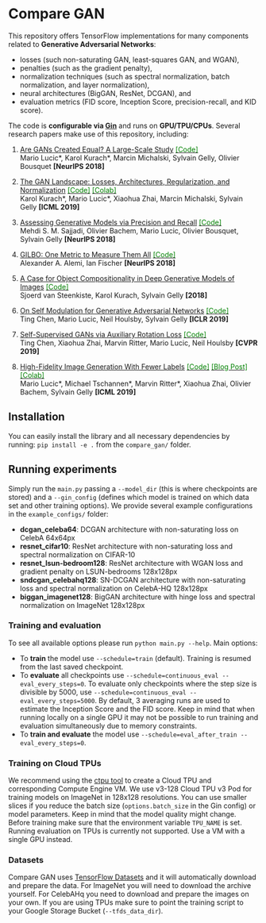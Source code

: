 # Compare GAN

This repository offers TensorFlow implementations for many components related to
**Generative Adversarial Networks**:

*   losses (such non-saturating GAN, least-squares GAN, and WGAN),
*   penalties (such as the gradient penalty),
*   normalization techniques (such as spectral normalization, batch
    normalization, and layer normalization),
*   neural architectures (BigGAN, ResNet, DCGAN), and
*   evaluation metrics (FID score, Inception Score, precision-recall, and KID
    score).

The code is **configurable via [Gin](https://github.com/google/gin-config)** and
runs on **GPU/TPU/CPUs**. Several research papers make use of this repository,
including:

1.  [Are GANs Created Equal? A Large-Scale Study](https://arxiv.org/abs/1711.10337)
    [<font color="green">[Code]</font>](https://github.com/google/compare_gan/tree/v1)
    \
    Mario Lucic*, Karol Kurach*, Marcin Michalski, Sylvain Gelly, Olivier
    Bousquet **[NeurIPS 2018]**

2.  [The GAN Landscape: Losses, Architectures, Regularization, and Normalization](https://arxiv.org/abs/1807.04720)
    [<font color="green">[Code]</font>](https://github.com/google/compare_gan/tree/v2)
    [<font color="green">[Colab]</font>](https://colab.research.google.com/github/google/compare_gan/blob/v2/compare_gan/src/tfhub_models.ipynb)
    \
    Karol Kurach*, Mario Lucic*, Xiaohua Zhai, Marcin Michalski, Sylvain Gelly
    **[ICML 2019]**

3.  [Assessing Generative Models via Precision and Recall](https://arxiv.org/abs/1806.00035)
    [<font color="green">[Code]</font>](https://github.com/google/compare_gan/blob/560697ee213f91048c6b4231ab79fcdd9bf20381/compare_gan/src/prd_score.py)
    \
    Mehdi S. M. Sajjadi, Olivier Bachem, Mario Lucic, Olivier Bousquet, Sylvain
    Gelly **[NeurIPS 2018]**

4.  [GILBO: One Metric to Measure Them All](https://arxiv.org/abs/1802.04874)
    [<font color="green">[Code]</font>](https://github.com/google/compare_gan/blob/560697ee213f91048c6b4231ab79fcdd9bf20381/compare_gan/src/gilbo.py)
    \
    Alexander A. Alemi, Ian Fischer **[NeurIPS 2018]**

5.  [A Case for Object Compositionality in Deep Generative Models of Images](https://arxiv.org/abs/1810.10340)
    [<font color="green">[Code]</font>](https://github.com/google/compare_gan/tree/v2_multigan)
    \
    Sjoerd van Steenkiste, Karol Kurach, Sylvain Gelly **[2018]**

6.  [On Self Modulation for Generative Adversarial Networks](https://arxiv.org/abs/1810.01365)
    [<font color="green">[Code]</font>](https://github.com/google/compare_gan) \
    Ting Chen, Mario Lucic, Neil Houlsby, Sylvain Gelly **[ICLR 2019]**

7.  [Self-Supervised GANs via Auxiliary Rotation Loss](https://arxiv.org/abs/1811.11212)
    [<font color="green">[Code]</font>](https://github.com/google/compare_gan) \
    Ting Chen, Xiaohua Zhai, Marvin Ritter, Mario Lucic, Neil Houlsby **[CVPR
    2019]**

8.  [High-Fidelity Image Generation With Fewer Labels](https://arxiv.org/abs/1903.02271)
    [<font color="green">[Code]</font>](https://github.com/google/compare_gan)
    [<font color="green">[Blog Post]</font>](https://ai.googleblog.com/2019/03/reducing-need-for-labeled-data-in.html)
    [<font color="green">[Colab]</font>](https://colab.research.google.com/github/google/compare_gan/blob/v3/colabs/s3gan_demo.ipynb)
    \
    Mario Lucic*, Michael Tschannen*, Marvin Ritter*, Xiaohua Zhai, Olivier
    Bachem, Sylvain Gelly **[ICML 2019]**

## Installation

You can easily install the library and all necessary dependencies by running:
`pip install -e .` from the `compare_gan/` folder.

## Running experiments

Simply run the `main.py` passing a `--model_dir` (this is where checkpoints are
stored) and a `--gin_config` (defines which model is trained on which data set
and other training options). We provide several example configurations in the
`example_configs/` folder:

*   **dcgan_celeba64**: DCGAN architecture with non-saturating loss on CelebA
    64x64px
*   **resnet_cifar10**: ResNet architecture with non-saturating loss and
    spectral normalization on CIFAR-10
*   **resnet_lsun-bedroom128**: ResNet architecture with WGAN loss and gradient
    penalty on LSUN-bedrooms 128x128px
*   **sndcgan_celebahq128**: SN-DCGAN architecture with non-saturating loss and
    spectral normalization on CelebA-HQ 128x128px
*   **biggan_imagenet128**: BigGAN architecture with hinge loss and spectral
    normalization on ImageNet 128x128px

### Training and evaluation

To see all available options please run `python main.py --help`. Main options:

*   To **train** the model use `--schedule=train` (default). Training is resumed
    from the last saved checkpoint.
*   To **evaluate** all checkpoints use `--schedule=continuous_eval
    --eval_every_steps=0`. To evaluate only checkpoints where the step size is
    divisible by 5000, use `--schedule=continuous_eval --eval_every_steps=5000`.
    By default, 3 averaging runs are used to estimate the Inception Score and
    the FID score. Keep in mind that when running locally on a single GPU it may
    not be possible to run training and evaluation simultaneously due to memory
    constraints.
*   To **train and evaluate** the model use `--schedule=eval_after_train
    --eval_every_steps=0`.

### Training on Cloud TPUs

We recommend using the
[ctpu tool](https://github.com/tensorflow/tpu/tree/master/tools/ctpu) to create
a Cloud TPU and corresponding Compute Engine VM. We use v3-128 Cloud TPU v3 Pod
for training models on ImageNet in 128x128 resolutions. You can use smaller
slices if you reduce the batch size (`options.batch_size` in the Gin config) or
model parameters. Keep in mind that the model quality might change. Before
training make sure that the environment variable `TPU_NAME` is set. Running
evaluation on TPUs is currently not supported. Use a VM with a single GPU
instead.

### Datasets

Compare GAN uses [TensorFlow Datasets](https://www.tensorflow.org/datasets) and
it will automatically download and prepare the data. For ImageNet you will need
to download the archive yourself. For CelebAHq you need to download and prepare
the images on your own. If you are using TPUs make sure to point the training
script to your Google Storage Bucket (`--tfds_data_dir`).

